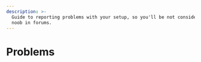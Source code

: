 ```yaml
---
description: >-
  Guide to reporting problems with your setup, so you'll be not considered as
  noob in forums.
---
```


# Problems


